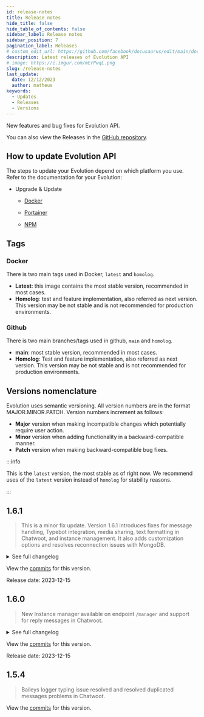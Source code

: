 ```yaml
---
id: release-notes
title: Release notes
hide_title: false
hide_table_of_contents: false
sidebar_label: Release notes
sidebar_position: 7
pagination_label: Releases
# custom_edit_url: https://github.com/facebook/docusaurus/edit/main/docs/api-doc-markdown.md
description: Latest releases of Evolution API
# image: https://i.imgur.com/mErPwqL.png
slug: /release-notes
last_update:
  date: 12/12/2023
  author: matheus
keywords:
  - Updates
  - Releases
  - Versions
---
```


New features and bug fixes for Evolution API.

You can also view the Releases in the [GitHub repository](https://github.com/EvolutionAPI/evolution-api/releases).

## How to update Evolution API

The steps to update your Evolution depend on which platform you use. Refer to the documentation for your Evolution:

- Upgrade & Update

  - [Docker](/docs/01-Get%20Started/Update.md/#update-with-docker-cli)

  - [Portainer](/docs/01-Get%20Started/Update.md/#update-with-portainer)

  - [NPM](/docs/01-Get%20Started/Update.md/#update-with-npm)

## Tags

### Docker

There is two main tags used in Docker, `latest` and `homolog`.

- **Latest**: this image contains the most stable version, recommended in most cases.
- **Homolog**: test and feature implementation, also referred as next version. This version may be not stable and is not recommended for production environments.

### Github

There is two main branches/tags used in github, `main` and `homolog`.

- **main**: most stable version, recommended in most cases.
- **Homolog**: Test and feature implementation, also referred as next version. This version may be not stable and is not recommended for production environments.

## Versions nomenclature

Evolution uses semantic versioning. All version numbers are in the format MAJOR.MINOR.PATCH. Version numbers increment as follows:

- **Major** version when making incompatible changes which potentially require user action.
- **Minor** version when adding functionality in a backward-compatible manner.
- **Patch** version when making backward-compatible bug fixes.

:::info

This is the `latest` version, the most stable as of right now. We recommend uses of the `latest` version instead of `homolog` for stability reasons.

:::

## 1.6.1

> This is a minor fix update. Version 1.6.1 introduces fixes for message handling, Typebot integration, media sharing, text formatting in Chatwoot, and instance management. It also adds customization options and resolves reconnection issues with MongoDB.

<details>
  <summary>See full changelog</summary>
  <div>
    <details>
      <summary>Fixes</summary>
      <div>
        - Fixed Lid Messages <br />
        - Fixed the pairing code <br />
        - Adjusts in typebot <br />
        - Fixed sending variables to typebot <br />
        - Fixed sending variables from typebot <br />
        - Options to disable docs and manager <br />
        - Correction sending s3/minio media to chatwoot and typebot <br />
        - Fixed chatwoot Bold, Italic and Underline formatting using Regex <br />
        - Include instance Id field in the instance configuration <br />
        - Fix the problem when disconnecting the instance and connecting again using mongodb <br />
        - Fixed the problem with typebot closing at the end of the flow, now this is optional with the TYPEBOT_KEEP_OPEN variable <br />
        - Added the sign_delimiter property to the Chatwoot configuration, allowing you to set a different delimiter for the signature. Default when not defined \n <br />
      </div>
    </details>
    <details>
      <summary>Supported integrations</summary>
      <div>
          - Chatwoot: v3.3.1 <br/>
          - Typebot: v2.20.0 <br/>
      </div>
    </details>
  </div>
</details>

View the [commits](https://github.com/EvolutionAPI/evolution-api/compare/1.5.4...1.6.0) for this version.

Release date: 2023-12-15

## 1.6.0

> New Instance manager available on endpoint `/manager` and support for reply messages in Chatwoot.

<details>
  <summary>See full changelog</summary>
  <div>
    <details>
      <summary>Features</summary>
      <div>
        - Added AWS SQS Integration <br/>
        - Added support for new typebot API <br/>
        - Added endpoint sendPresence <br/>
        - New Instance Manager <br/>
        - Added auto_create to the chatwoot set to create the inbox automatically or not <br/>
        - Added reply, delete and message reaction in chatwoot v3.3.1 <br/>
      </div>
    </details>
    <details>
      <summary>Fixes</summary>
      <div>
        - Adjusts in proxy <br/>
        - Adjusts in start session for Typebot <br/>
        - Added mimetype field when sending media <br/>
        - Ajusts in validations to messages.upsert <br/>
        - Fixed messages not received: error handling when updating contact in chatwoot <br/>
        - Fix workaround to manage param data as an array in mongodb <br/>
        - Removed await from webhook when sending a message <br/>
        - Update typebot.service.ts - element.underline change ~ for * <br/>
        - Adjusts in proxy <br/>
        - Removed api restart on receiving an error <br/>
        - Fixes in mongodb and chatwoot <br/>
        - Adjusted return from queries in mongodb <br/>
        - Added restart instance when update profile picture <br/>
        - Correction of chatwoot functioning with admin flows <br/>
        - Fixed problem that did not generate qrcode with the chatwoot_conversation_pending option enabled <br/>
        - Fixed issue where CSAT opened a new ticket when reopen_conversation was disabled <br/>
        - Fixed issue sending contact to Chatwoot via iOS <br/>
      </div>
    </details>
    <details>
      <summary>Supported integrations</summary>
      <div>
          - Chatwoot: v3.3.1 <br/>
          - Typebot: v2.20.0 <br/>
      </div>
    </details>
    <details>
      <summary>Changes</summary>
      <div>
          - -> Adjusting function cleaningStoreFiles to remove itens from missing… by @jaison-x in #186 <br/>
          - fix: size of group participants by @w3nder in #190 <br/>
          - Handle optional chaining for 'settings.msg_call', this change prevent… by @vitorogen in #197 <br/>
          - Handle erros in Typebot by @gabrielpastori1 in #198 <br/>
          - Deleting instances by @jaison-x in #187 <br/>
          - fix: Removed await from webhook when sending a message by @craines in #216 <br/>
          - fix messages not received: error handling when updating contact by @raimartinsb in #228 <br/>
          - fix: workaround to manage param data as an array in mongodb by @jaison-x in #224 <br/>
          - Update typebot.service.ts - element.underline change ~ for * by @suissa in #215 <br/>
          - Add session creation for typebot service by @gabrielpastori1 in #233 <br/>
          - Add sendPresence by @gabrielpastori1 in #237 <br/>
          - Fix chatwoot find by @gabrielpastori1 in #248 <br/>
          - Add Manager by @gabrielpastori1 in #250 <br/>
          - fix: only create if is paused by @gabrielpastori1 in #249 <br/>
      </div>
    </details>
  </div>
</details>

View the [commits](https://github.com/EvolutionAPI/evolution-api/compare/1.5.4...1.6.0) for this version.

Release date: 2023-12-15

## 1.5.4

> Baileys logger typing issue resolved and resolved duplicated messages problems in Chatwoot.

View the [commits](https://github.com/EvolutionAPI/evolution-api/compare/1.5.3...1.5.4) for this version.
